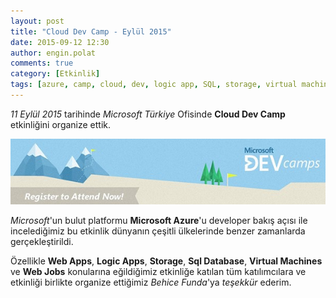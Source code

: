 ```yaml
---
layout: post
title: "Cloud Dev Camp - Eylül 2015"
date: 2015-09-12 12:30
author: engin.polat
comments: true
category: [Etkinlik]
tags: [azure, camp, cloud, dev, logic app, SQL, storage, virtual machine, web app, web job]
---
```

*11 Eylül 2015* tarihinde *Microsoft Türkiye* Ofisinde **Cloud Dev Camp** etkinliğini organize ettik.

![](/assets/uploads/2015/09/CloudDevCamp.jpg)

*Microsoft*'un bulut platformu **Microsoft Azure**'u developer bakış açısı ile incelediğimiz bu etkinlik dünyanın çeşitli ülkelerinde benzer zamanlarda gerçekleştirildi.

Özellikle **Web Apps**, **Logic Apps**, **Storage**, **Sql Database**, **Virtual Machines** ve **Web Jobs** konularına eğildiğimiz etkinliğe katılan tüm katılımcılara ve etkinliği birlikte organize ettiğimiz *Behice Funda*'ya *teşekkür* ederim.

